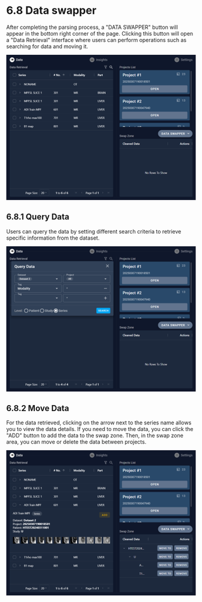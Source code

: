 # 6.8 Data swapper

After completing the parsing process, a "DATA SWAPPER" button will appear in the bottom right corner of the page. Clicking this button will open a "Data Retrieval" interface where users can perform operations such as searching for data and moving it.



![Image_30](../images/image_30.png)

## 6.8.1 Query Data

Users can query the data by setting different search criteria to retrieve specific information from the dataset.

![Image_62](../images/image_62.png)

## 6.8.2 Move Data 

For the data retrieved, clicking on the arrow next to the series name allows you to view the data details. If you need to move the data, you can click the "ADD" button to add the data to the swap zone. Then, in the swap zone area, you can move or delete the data between projects.



![Image_72](../images/image_72.png)

